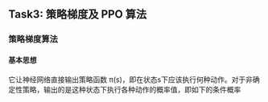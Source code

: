 ## Task3: 策略梯度及 PPO 算法
### 策略梯度算法
#### 基本思想
它让神经网络直接输出策略函数 π(s)，即在状态s下应该执行何种动作。对于非确定性策略，输出的是这种状态下执行各种动作的概率值，即如下的条件概率
<div align="center"><src="https://www.zhihu.com/equation?tex=%5Cpi%28a+%7C+s%29%3Dp%28a+%7C+s%29"></div>
